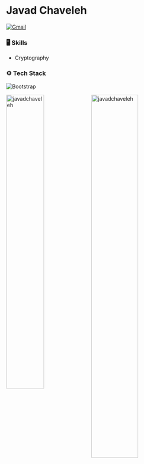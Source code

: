 # Javad Chaveleh

[![Gmail](https://img.shields.io/badge/-Gmail-c14438?style=flat&logo=Gmail&logoColor=white)](mailto:m.chaveleh1997@gmail.com)

### 🖥 Skills

- Cryptography
### ⚙️ Tech Stack
![Bootstrap](https://img.shields.io/badge/-Python-05122A?style=flat-square&logo=Python&color=353535)

<div>
  <img width="45%" align="left" src="https://github-readme-stats.vercel.app/api/top-langs?username=javadchaveleh&show_icons=true&locale=en&layout=compact" alt="javadchaveleh" />
  <img width="50%"  src="https://github-readme-streak-stats.herokuapp.com/?user=javadchaveleh&" alt="javadchaveleh" />
</div>

